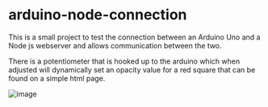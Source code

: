 # arduino-node-connection
This is a small project to test the connection between an Arduino Uno and a Node js webserver and allows communication between the two.

There is a potentiometer that is hooked up to the arduino which when adjusted will dynamically set an opacity value for a red square that can be found on a simple html page. 

![image](https://user-images.githubusercontent.com/28007434/121071754-a2991b00-c7d0-11eb-9994-5cc0a609a7cd.png)
